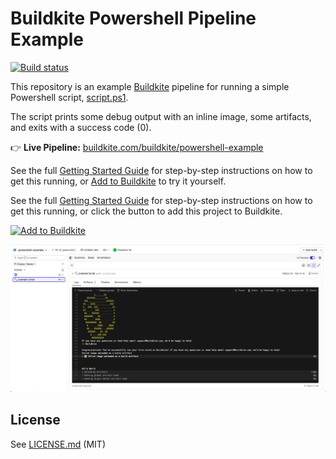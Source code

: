# Buildkite Powershell Pipeline Example

[![Build status](https://badge.buildkite.com/a947f64837044296a1ea4394819872e0544a4647a3400e6634.svg)](https://buildkite.com/buildkite/powershell-example)

This repository is an example [Buildkite](https://buildkite.com/) pipeline for running a simple Powershell script, [script.ps1](script.ps1).

The script  prints some debug output with an inline image, some artifacts, and exits with a success code (0).

👉 **Live Pipeline:** [buildkite.com/buildkite/powershell-example](https://buildkite.com/buildkite/powershell-example)

See the full [Getting Started Guide](https://buildkite.com/docs/guides/getting-started) for step-by-step instructions on how to get this running, or [Add to Buildkite](https://buildkite.com/new) to try it yourself.

See the full [Getting Started Guide](https://buildkite.com/docs/guides/getting-started) for step-by-step instructions on how to get this running, or click the button to add this project to Buildkite.

[![Add to Buildkite](https://buildkite.com/button.svg)](https://buildkite.com/new)

<a href="https://buildkite.com/buildkite/powershell-example/builds/latest?branch=main">
  <img width="2400" alt="Screenshot of powershell example pipeline build page" src=".buildkite/screenshot.png" />
</a>

## License

See [LICENSE.md](LICENSE.md) (MIT)